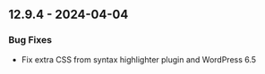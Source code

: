 ## 12.9.4 - 2024-04-04

### Bug Fixes

* Fix extra CSS from syntax highlighter plugin and WordPress 6.5
